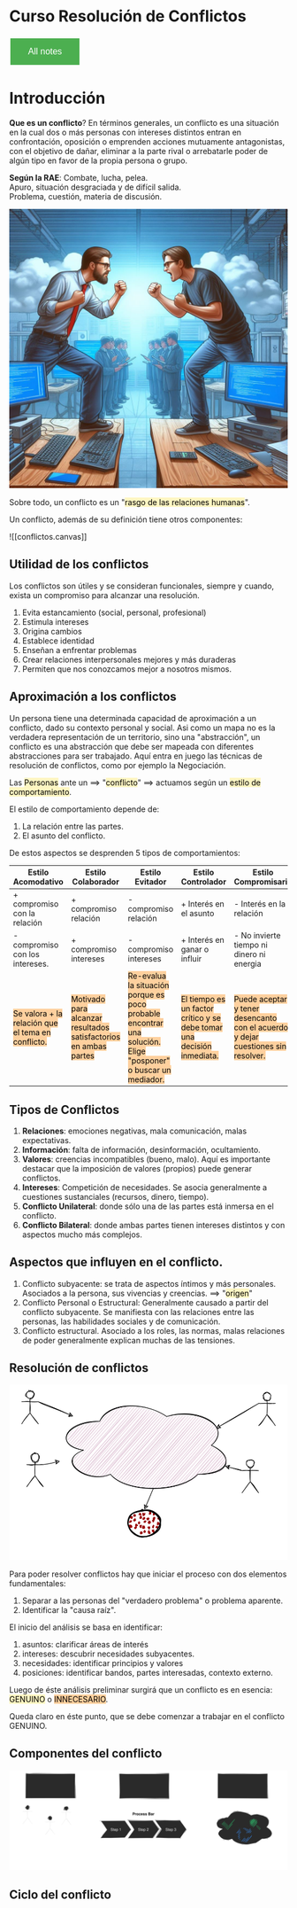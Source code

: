 # Curso Resolución de Conflictos

<style>
  .back-button {
    background-color: #4CAF50; /* Green */
    border: none;
    color: white;
    padding: 15px 32px;
    text-align: center;
    text-decoration: none;
    display: inline-block;
    font-size: 16px;
    margin: 4px 2px;
    cursor: pointer;
  }
</style>

<button class="back-button" onclick="window.location.href='https://matiaspakua.github.io/tech.notes.io'">All notes</button>

# Introducción

**Que es un conflicto**? En términos generales, un conflicto es una situación en la cual dos o más personas con intereses distintos entran en confrontación, oposición o emprenden acciones mutuamente antagonistas, con el objetivo de dañar, eliminar a la parte rival o arrebatarle poder de algún tipo en favor de la propia persona o grupo.

**Según la RAE**: Combate, lucha, pelea. Apuro, situación desgraciada y de difícil salida. Problema, cuestión, materia de discusión. 

![](../../images/conflictos.jpeg)

Sobre todo, un conflicto es un "<mark style="background: #FFF3A3A6;">rasgo de las relaciones humanas</mark>".

Un conflicto, además de su definición tiene otros componentes:

![[conflictos.canvas]]

## Utilidad de los conflictos

Los conflictos son útiles y se consideran funcionales, siempre y cuando, exista un compromiso para alcanzar una resolución.

1. Evita estancamiento (social, personal, profesional)
2. Estimula intereses
3. Origina cambios
4. Establece identidad
5. Enseñan a enfrentar problemas
6. Crear relaciones interpersonales mejores y más duraderas
7. Permiten que nos conozcamos mejor a nosotros mismos.

## Aproximación a los conflictos

Un persona tiene una determinada capacidad de aproximación a un conflicto, dado su contexto personal y social. Asi como un mapa no es la verdadera representación de un territorio, sino una "abstracción", un conflicto es una abstracción que debe ser mapeada con diferentes abstracciones para ser trabajado. Aquí entra en juego las técnicas de resolución de conflictos, como por ejemplo la Negociación.

Las <mark style="background: #FFF3A3A6;">Personas</mark> ante un ==> "<mark style="background: #FFF3A3A6;">conflicto</mark>" ==> actuamos según un <mark style="background: #FFF3A3A6;">estilo de comportamiento</mark>.

El estilo de comportamiento depende de:
 1. La relación entre las partes.
 2. El asunto del conflicto.

De estos aspectos se desprenden 5 tipos de comportamientos:

| Estilo Acomodativo                                                                            | Estilo Colaborador                                                                                           | Estilo Evitador                                                                                                                                           | Estilo Controlador                                                                                                 | Estilo Compromisario                                                                                                         |
| --------------------------------------------------------------------------------------------- | ------------------------------------------------------------------------------------------------------------ | --------------------------------------------------------------------------------------------------------------------------------------------------------- | ------------------------------------------------------------------------------------------------------------------ | ---------------------------------------------------------------------------------------------------------------------------- |
| + compromiso con la relación                                                                  | + compromiso relación                                                                                        | - compromiso relación                                                                                                                                     | + Interés en el asunto                                                                                             | - Interés en la relación                                                                                                     |
| - compromiso con los intereses.                                                               | + compromiso intereses                                                                                       | - compromiso intereses                                                                                                                                    | + Interés en ganar o influir                                                                                       | - No invierte tiempo ni dinero ni energia                                                                                    |
| <mark style="background: #FFB86CA6;">Se valora + la relación que el tema en conflicto.</mark> | <mark style="background: #FFB86CA6;">Motivado para alcanzar resultados satisfactorios en ambas partes</mark> | <mark style="background: #FFB86CA6;">Re-evalua la situación porque es poco probable encontrar una solución. Elige "posponer" o buscar un mediador.</mark> | <mark style="background: #FFB86CA6;">El tiempo es un factor crítico y se debe tomar una decisión inmediata.</mark> | <mark style="background: #FFB86CA6;">Puede aceptar y tener desencanto con el acuerdo y dejar cuestiones sin resolver.</mark> |

## Tipos de Conflictos

1. **Relaciones**: emociones negativas, mala comunicación, malas expectativas.
2. **Información**: falta de información, desinformación, ocultamiento.
3. **Valores**: creencias incompatibles (bueno, malo). Aquí es importante destacar que la imposición de valores (propios) puede generar conflictos.
4. **Intereses**: Competición de necesidades. Se asocia generalmente a cuestiones sustanciales (recursos, dinero, tiempo).
5. **Conflicto Unilateral**: donde sólo una de las partes está inmersa en el conflicto.
6. **Conflicto Bilateral**: donde ambas partes tienen intereses distintos y con aspectos mucho más complejos.

## Aspectos que influyen en el conflicto.

1. Conflicto subyacente: se trata de aspectos íntimos y más personales. Asociados a la persona, sus vivencias y creencias. ==> "<mark style="background: #FFF3A3A6;">origen</mark>"
2. Conflicto Personal o Estructural: Generalmente causado a partir del conflicto subyacente. Se manifiesta con las relaciones entre las personas, las habilidades sociales y de comunicación.
3. Conflicto estructural. Asociado a los roles, las normas, malas relaciones de poder generalmente explican muchas de las tensiones.

## Resolución de conflictos

![](conflictos_y_relaciones.svg)


Para poder resolver conflictos hay que iniciar el proceso con dos elementos fundamentales:

1. Separar a las personas del "verdadero problema" o problema aparente.
2. Identificar la "causa raíz".

El inicio del análisis se basa en identificar:

1. asuntos: clarificar áreas de interés
2. intereses: descubrir necesidades subyacentes.
3. necesidades: identificar principios y valores
4. posiciones: identificar bandos, partes interesadas, contexto externo.

Luego de éste análisis preliminar surgirá que un conflicto es en esencia: <mark style="background: #FFF3A3A6;">GENUINO</mark> o <mark style="background: #FFB86CA6;">INNECESARIO</mark>.

Queda claro en éste punto, que se debe comenzar a trabajar en el conflicto GENUINO.

## Componentes del conflicto

![](componentes_conflicto.svg)

## Ciclo del conflicto

